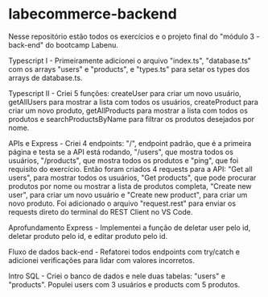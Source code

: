 # labecommerce-backend

Nesse repositório estão todos os exercícios e o projeto final do "módulo 3 - back-end" do bootcamp Labenu.

Typescript I - Primeiramente adicionei o arquivo "index.ts", "database.ts" com os arrays "users" e "products", e "types.ts" para setar os types dos arrays de database.ts.

Typescript II - Criei 5 funções: createUser para criar um novo usuário, getAllUsers para mostrar a lista com todos os usuários, createProduct para criar um novo produto, getAllProducts para mostrar a lista com todos os produtos e searchProductsByName para filtrar os produtos desejados por nome.

APIs e Express - Criei 4 endpoints: "/", endpoint padrão, que é a primeira página e testa se a API está rodando, "/users", que mostra todos os usuários, "/products", que mostra todos os produtos e "ping", que foi requisito do exercício. Então foram criados 4 requests para a API: "Get all users", para mostrar todos os usuários, "Get products", que pode procurar produtos por nome ou mostrar a lista de produtos completa, "Create new user", para criar um novo usuário e "Create new product", para criar um novo produto. Foi adicionado o arquivo "request.rest" para enviar os requests direto do terminal do REST Client no VS Code.

Aprofundamento Express - Implementei a função de deletar user pelo id, deletar produto pelo id, e editar produto pelo id.

Fluxo de dados back-end - Refatorei todos endpoints com try/catch e adicionei verificações para lidar com valores incorretos.

Intro SQL - Criei o banco de dados e nele duas tabelas: "users" e "products". Populei users com 3 usuários e products com 5 produtos.